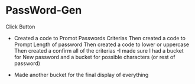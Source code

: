 # PassWord-Gen


Click Button
- Created a code to Promot Passwords Criterias
    Then created a code to Prompt Length of password 
    Then created a code to lower or uppercase 
    Then created a confirm all of the criterias 
-I made sure I had a bucket for New password and a bucket for possible characters (or rest of password)

- Made another bucket for the final display of everything 